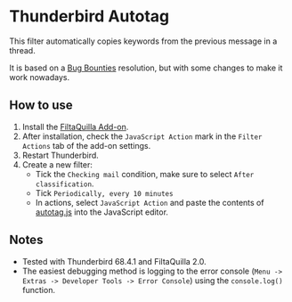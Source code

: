 # Thunderbird Autotag

This filter automatically copies keywords from the previous message in a
thread.

It is based on a [Bug Bounties][1] resolution, but with some changes to make it
work nowadays.

[1]: https://bountify.co/thunderbird-plug-in-for-auto-tag-messages-based-on-previous-message-in-thread

## How to use
1. Install the [FiltaQuilla Add-on][2].
2. After installation, check the `JavaScript Action` mark in the `Filter
   Actions` tab of the add-on settings.
3. Restart Thunderbird.
4. Create a new filter:
   - Tick the `Checking mail` condition, make sure to select `After
     classification`.
   - Tick `Periodically, every 10 minutes`
   - In actions, select `JavaScript Action` and paste the contents of
     [autotag.js](autotag.js) into the JavaScript editor.

## Notes
- Tested with Thunderbird 68.4.1 and FiltaQuilla 2.0.
- The easiest debugging method is logging to the error console (`Menu -> Extras
  -> Developer Tools -> Error Console`) using the `console.log()` function.

[2]: https://github.com/RealRaven2000/FiltaQuilla
